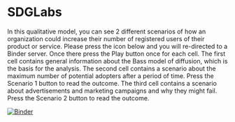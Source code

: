 # SDGLabs


In this qualitative model, you can see 2 different scenarios of how an organization could increase their number of registered users of their product or service. 
Please press the icon below and you will re-directed to a Binder server. 
Once there press the Play button once for each cell. 
The first cell contains general information about the Bass model of diffusion, which is the basis for the analysis.
The second cell contains a scenario about the maximum number of potential adopters after a period of time. Press the Scenario 1 button to read the outcome.
The third cell contains a scenario about advertisements and marketing campaigns and why they might fail. Press the Scenario 2 button to read the outcome.

[![Binder](https://mybinder.org/badge_logo.svg)](https://mybinder.org/v2/gh/gtsaples/SDGLabs/HEAD?labpath=SDGLabs_model_1.ipynb)
